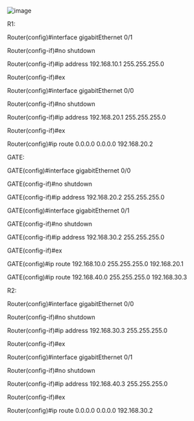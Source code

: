 ![image](https://user-images.githubusercontent.com/50360416/194514592-7b8aa877-f809-4deb-b36e-249b8f6c885e.png)

R1:

Router(config)#interface gigabitEthernet 0/1

Router(config-if)#no shutdown 

Router(config-if)#ip address 192.168.10.1 255.255.255.0

Router(config-if)#ex

Router(config)#interface gigabitEthernet 0/0

Router(config-if)#no shutdown 

Router(config-if)#ip address 192.168.20.1 255.255.255.0

Router(config-if)#ex

Router(config)#ip route 0.0.0.0 0.0.0.0 192.168.20.2 

GATE:

GATE(config)#interface gigabitEthernet 0/0

GATE(config-if)#no shutdown 

GATE(config-if)#ip address 192.168.20.2 255.255.255.0

GATE(config)#interface gigabitEthernet 0/1

GATE(config-if)#no shutdown

GATE(config-if)#ip address 192.168.30.2 255.255.255.0

GATE(config-if)#ex

GATE(config)#ip route 192.168.10.0 255.255.255.0 192.168.20.1

GATE(config)#ip route 192.168.40.0 255.255.255.0 192.168.30.3


R2:

Router(config)#interface gigabitEthernet 0/0

Router(config-if)#no shutdown

Router(config-if)#ip address 192.168.30.3 255.255.255.0

Router(config-if)#ex

Router(config)#interface gigabitEthernet 0/1

Router(config-if)#no shutdown 

Router(config-if)#ip address 192.168.40.3 255.255.255.0

Router(config-if)#ex

Router(config)#ip route 0.0.0.0 0.0.0.0 192.168.30.2

















